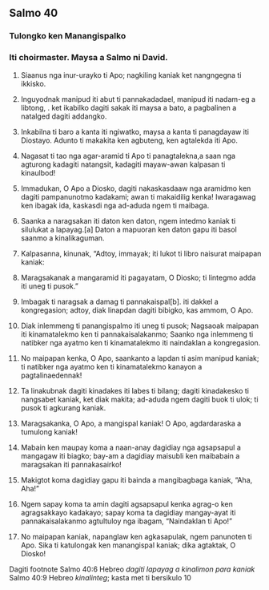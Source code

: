 Salmo 40
--------

### Tulongko ken Manangispalko

### Iti choirmaster. Maysa a Salmo ni David.

1. Siaanus nga inur-urayko ti Apo;
   nagkiling kaniak ket nangngegna ti ikkisko.
2. Inguyodnak manipud iti abut ti pannakadadael, manipud iti nadam-eg a libtong, .
   ket ikabilko dagiti sakak iti maysa a bato, a pagbalinen a natalged dagiti addangko.
3. Inkabilna ti baro a kanta iti ngiwatko, maysa a kanta ti panagdayaw iti Diostayo.
   Adunto ti makakita ken agbuteng, ken agtalekda iti Apo.

4. Nagasat ti tao nga agar-aramid
   ti Apo ti panagtalekna,a saan nga agturong kadagiti natangsit, kadagiti mayaw-awan kalpasan ti kinaulbod!
5. Immadukan, O Apo a Diosko, dagiti nakaskasdaaw nga aramidmo ken dagiti pampanunotmo kadakami;
   awan ti makaidilig kenka!
   Iwaragawag ken ibagak ida, kaskasdi nga ad-aduda ngem ti maibaga.

6. Saanka a naragsakan iti daton ken daton, ngem intedmo kaniak ti silulukat a lapayag.[a] Daton a mapuoran ken daton gapu iti basol
   saanmo a kinalikaguman.
7. Kalpasanna, kinunak, “Adtoy, immayak;
   iti lukot ti libro naisurat maipapan kaniak:
8. Maragsakanak a mangaramid iti pagayatam, O Diosko;
   ti lintegmo adda iti uneg ti pusok.”

9. Imbagak ti naragsak a damag ti pannakaispal[b].
   iti dakkel a kongregasion;
   adtoy, diak linapdan dagiti bibigko, kas ammom, O Apo.
10. Diak inlemmeng ti panangispalmo iti uneg ti pusok;
    Nagsaoak maipapan iti kinamatalekmo ken ti pannakaisalakanmo;
    Saanko nga inlemmeng ti natibker nga ayatmo ken ti kinamatalekmo iti naindaklan a kongregasion.

11. No maipapan kenka, O Apo, saankanto a lapdan
    ti asim manipud kaniak; ti natibker nga ayatmo ken ti kinamatalekmo
    kanayon a pagtalinaedennak!
12. Ta linakubnak dagiti kinadakes
    iti labes ti bilang;
    dagiti kinadakesko ti nangsabet kaniak, ket diak makita;
    ad-aduda ngem dagiti buok ti ulok;
    ti pusok ti agkurang kaniak.

13. Maragsakanka, O Apo, a mangispal kaniak!
    O Apo, agdardaraska a tumulong kaniak!
14. Mabain ken maupay koma a naan-anay dagidiay
    nga agsapsapul a mangagaw iti biagko; bay-am a dagidiay maisubli ken maibabain
    a maragsakan iti pannakasairko!
15. Makigtot koma dagidiay gapu iti bainda
    a mangibagbaga kaniak, “Aha, Aha!”

16. Ngem sapay koma ta amin dagiti agsapsapul kenka
    agrag-o ken agragsakkayo kadakayo; sapay koma ta dagidiay mangay-ayat iti pannakaisalakanmo
    agtultuloy nga ibagam, “Naindaklan ti Apo!”
17. No maipapan kaniak, napanglaw ken agkasapulak, ngem panunoten ti Apo.
    Sika ti katulongak ken manangispal kaniak;
    dika agtaktak, O Diosko!

Dagiti footnote
Salmo 40:6 Hebreo *dagiti lapayag a kinalimon para kaniak*
Salmo 40:9 Hebreo *kinalinteg*; kasta met ti bersikulo 10